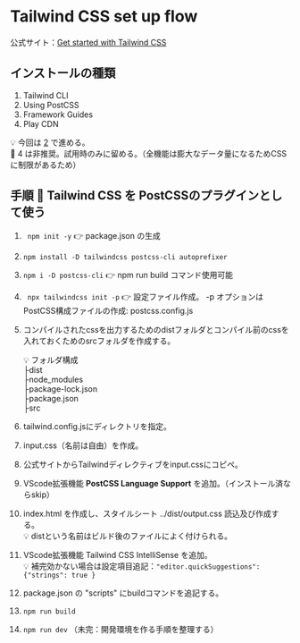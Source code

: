 # Tailwind CSS set up flow

公式サイト：[Get started with  Tailwind CSS](https://tailwindcss.com/docs/installation)

## インストールの種類

1. Tailwind CLI
2. Using PostCSS
3. Framework Guides
4. Play CDN

💡 今回は [2](https://tailwindcss.com/docs/installation/using-postcss) で進める。  
🙅 4 は非推奨。試用時のみに留める。（全機能は膨大なデータ量になるためCSSに制限があるため）

## 手順 📗 Tailwind CSS を PostCSSのプラグインとして使う

1. ` npm init -y`  👉 package.json の生成
2. ` npm install -D tailwindcss postcss-cli autoprefixer `
3. ` npm i -D postcss-cli ` 👉 npm run build コマンド使用可能
4. ` npx tailwindcss init -p`  👉 設定ファイル作成。 -p オプションはPostCSS構成ファイルの作成: postcss.config.js
5. コンパイルされたcssを出力するためのdistフォルダとコンパイル前のcssを入れておくためのsrcフォルダを作成する。  

   💡 フォルダ構成  
          ├dist  
          ├node_modules  
          ├package-lock.json  
          ├package.json  
          ├src  

6. tailwind.config.jsにディレクトリを指定。
8. input.css（名前は自由）を作成。
9. 公式サイトからTailwindディレクティブをinput.cssにコピペ。
10. VScode拡張機能 **PostCSS Language Support** を追加。（インストール済ならskip）
11. index.html を作成し、スタイルシート ../dist/output.css 読込及び作成する。  
   💡 distという名前はビルド後のファイルによく付けられる。
12. VScode拡張機能 Tailwind CSS IntelliSense を追加。  
   💡 補完効かない場合は設定項目追記：` "editor.quickSuggestions": {"strings": true } `

13. package.json の "scripts" にbuildコマンドを追記する。
14. ` npm run build `
15. ` npm run dev ` （未完：開発環境を作る手順を整理する）

